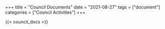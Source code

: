 +++
title =  "Council Documents"
date = "2021-08-27"
tags = ["document"]
categories = ["Council Activities"]
+++

{{< council_docs >}}
